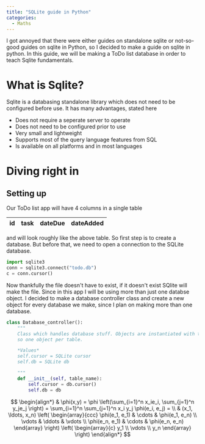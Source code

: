 ```yaml
---
title: "SQLite guide in Python"
categories:
  - Maths
---
```


I got annoyed that there were either guides on standalone sqlite or not-so-good guides on sqlite in Python, so I decided to make a guide on sqlite in python. In this guide, we will be making a ToDo list database in order to teach Sqlite fundamentals.

# What is Sqlite?
Sqlite is a databasing standalone library which does not need to be configured before use. It has many advantages, stated here
* Does not require a seperate server to operate
* Does not need to be configured prior to use
* Very small and lightweight
* Supports most of the query language features from SQL
* Is available on all platforms and in most languages

# Diving right in

## Setting up

Our ToDo list app will have 4 columns in a single table

id | task | dateDue | dateAdded
--- | --- | --- | ---

and will look roughly like the above table. So first step is to create a database. But before that, we need to open a connection to the SQLite database.

```Python
import sqlite3
conn = sqlite3.connect("todo.db")
c = conn.cursor()
```

Now thankfully the file doesn't have to exist, if it doesn't exist SQlite will make the file. Since in this app I will be using more than just one databse object. I decided to make a database controller class and create a new object for every database we make, since I plan on making more than one database.

```Python
class Database_controller():
	"""
	Class which handles database stuff. Objects are instantiated with table names
	so one object per table.

	*Values*
	self.cursor = SQLite cursor
	self.db = SQLite db

	"""
	def __init__(self, table_name):
		self.cursor = db.cursor()
		self.db = db
```




$$
\begin{align*}
  & \phi(x,y) = \phi \left(\sum_{i=1}^n x_ie_i, \sum_{j=1}^n y_je_j \right)
  = \sum_{i=1}^n \sum_{j=1}^n x_i y_j \phi(e_i, e_j) = \\
  & (x_1, \ldots, x_n) \left( \begin{array}{ccc}
      \phi(e_1, e_1) & \cdots & \phi(e_1, e_n) \\
      \vdots & \ddots & \vdots \\
      \phi(e_n, e_1) & \cdots & \phi(e_n, e_n)
    \end{array} \right)
  \left( \begin{array}{c}
      y_1 \\
      \vdots \\
      y_n
    \end{array} \right)
\end{align*}
$$
